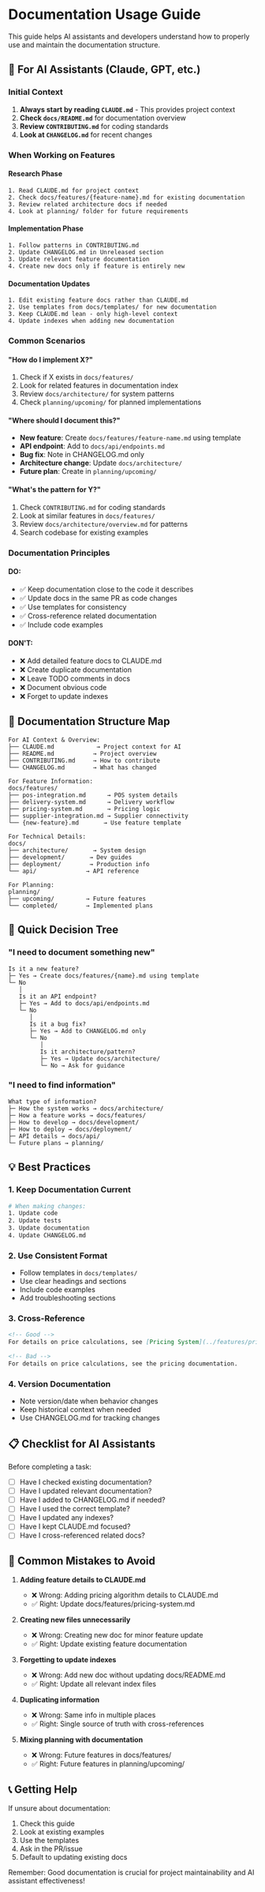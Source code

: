 # Documentation Usage Guide

This guide helps AI assistants and developers understand how to properly use and maintain the documentation structure.

## 🤖 For AI Assistants (Claude, GPT, etc.)

### Initial Context
1. **Always start by reading `CLAUDE.md`** - This provides project context
2. **Check `docs/README.md`** for documentation overview
3. **Review `CONTRIBUTING.md`** for coding standards
4. **Look at `CHANGELOG.md`** for recent changes

### When Working on Features

#### Research Phase
```
1. Read CLAUDE.md for project context
2. Check docs/features/{feature-name}.md for existing documentation
3. Review related architecture docs if needed
4. Look at planning/ folder for future requirements
```

#### Implementation Phase
```
1. Follow patterns in CONTRIBUTING.md
2. Update CHANGELOG.md in Unreleased section
3. Update relevant feature documentation
4. Create new docs only if feature is entirely new
```

#### Documentation Updates
```
1. Edit existing feature docs rather than CLAUDE.md
2. Use templates from docs/templates/ for new documentation
3. Keep CLAUDE.md lean - only high-level context
4. Update indexes when adding new documentation
```

### Common Scenarios

#### "How do I implement X?"
1. Check if X exists in `docs/features/`
2. Look for related features in documentation index
3. Review `docs/architecture/` for system patterns
4. Check `planning/upcoming/` for planned implementations

#### "Where should I document this?"
- **New feature**: Create `docs/features/feature-name.md` using template
- **API endpoint**: Add to `docs/api/endpoints.md`
- **Bug fix**: Note in CHANGELOG.md only
- **Architecture change**: Update `docs/architecture/`
- **Future plan**: Create in `planning/upcoming/`

#### "What's the pattern for Y?"
1. Check `CONTRIBUTING.md` for coding standards
2. Look at similar features in `docs/features/`
3. Review `docs/architecture/overview.md` for patterns
4. Search codebase for existing examples

### Documentation Principles

#### DO:
- ✅ Keep documentation close to the code it describes
- ✅ Update docs in the same PR as code changes
- ✅ Use templates for consistency
- ✅ Cross-reference related documentation
- ✅ Include code examples

#### DON'T:
- ❌ Add detailed feature docs to CLAUDE.md
- ❌ Create duplicate documentation
- ❌ Leave TODO comments in docs
- ❌ Document obvious code
- ❌ Forget to update indexes

## 📝 Documentation Structure Map

```
For AI Context & Overview:
├── CLAUDE.md            → Project context for AI
├── README.md           → Project overview
├── CONTRIBUTING.md     → How to contribute
└── CHANGELOG.md        → What has changed

For Feature Information:
docs/features/
├── pos-integration.md      → POS system details
├── delivery-system.md      → Delivery workflow
├── pricing-system.md       → Pricing logic
├── supplier-integration.md → Supplier connectivity
└── {new-feature}.md       → Use feature template

For Technical Details:
docs/
├── architecture/       → System design
├── development/       → Dev guides
├── deployment/        → Production info
└── api/              → API reference

For Planning:
planning/
├── upcoming/         → Future features
└── completed/        → Implemented plans
```

## 🎯 Quick Decision Tree

### "I need to document something new"

```
Is it a new feature?
├─ Yes → Create docs/features/{name}.md using template
└─ No
   │
   Is it an API endpoint?
   ├─ Yes → Add to docs/api/endpoints.md
   └─ No
      │
      Is it a bug fix?
      ├─ Yes → Add to CHANGELOG.md only
      └─ No
         │
         Is it architecture/pattern?
         ├─ Yes → Update docs/architecture/
         └─ No → Ask for guidance
```

### "I need to find information"

```
What type of information?
├─ How the system works → docs/architecture/
├─ How a feature works → docs/features/
├─ How to develop → docs/development/
├─ How to deploy → docs/deployment/
├─ API details → docs/api/
└─ Future plans → planning/
```

## 💡 Best Practices

### 1. Keep Documentation Current
```bash
# When making changes:
1. Update code
2. Update tests
3. Update documentation
4. Update CHANGELOG.md
```

### 2. Use Consistent Format
- Follow templates in `docs/templates/`
- Use clear headings and sections
- Include code examples
- Add troubleshooting sections

### 3. Cross-Reference
```markdown
<!-- Good -->
For details on price calculations, see [Pricing System](../features/pricing-system.md).

<!-- Bad -->
For details on price calculations, see the pricing documentation.
```

### 4. Version Documentation
- Note version/date when behavior changes
- Keep historical context when needed
- Use CHANGELOG.md for tracking changes

## 📋 Checklist for AI Assistants

Before completing a task:
- [ ] Have I checked existing documentation?
- [ ] Have I updated relevant documentation?
- [ ] Have I added to CHANGELOG.md if needed?
- [ ] Have I used the correct template?
- [ ] Have I updated any indexes?
- [ ] Have I kept CLAUDE.md focused?
- [ ] Have I cross-referenced related docs?

## 🚨 Common Mistakes to Avoid

1. **Adding feature details to CLAUDE.md**
   - ❌ Wrong: Adding pricing algorithm details to CLAUDE.md
   - ✅ Right: Update docs/features/pricing-system.md

2. **Creating new files unnecessarily**
   - ❌ Wrong: Creating new doc for minor feature update
   - ✅ Right: Update existing feature documentation

3. **Forgetting to update indexes**
   - ❌ Wrong: Add new doc without updating docs/README.md
   - ✅ Right: Update all relevant index files

4. **Duplicating information**
   - ❌ Wrong: Same info in multiple places
   - ✅ Right: Single source of truth with cross-references

5. **Mixing planning with documentation**
   - ❌ Wrong: Future features in docs/features/
   - ✅ Right: Future features in planning/upcoming/

## 📞 Getting Help

If unsure about documentation:
1. Check this guide
2. Look at existing examples
3. Use the templates
4. Ask in the PR/issue
5. Default to updating existing docs

Remember: Good documentation is crucial for project maintainability and AI assistant effectiveness!